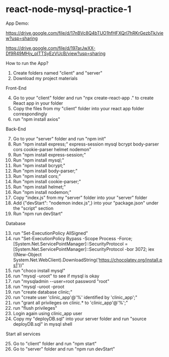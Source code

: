 # react-node-mysql-practice-1
App Demo:

https://drive.google.com/file/d/17nBVc8Q4bTUO1hfHFXQrl7hRKrGezbTk/view?usp=sharing

https://drive.google.com/file/d/197arJwXX-Df9R49MHjv_pITTSyEzVUcB/view?usp=sharing

How to run the App?

1. Create folders named "client" and "server"
2. Download my project materials

Front-End

4. Go to your "client" folder and run "npx create-react-app ." to create React app in your folder
5. Copy the files from my "client" folder into your react app folder correspondingly
6. run "npm install axios"

Back-End

7. Go to your "server" folder and run "npm init"
8. Run "npm install express;" express-session mysql bcrypt body-parser cors cookie-parser helmet nodemon"
9. Run "npm install express-session;"
10. Run "npm install mysql;"
11. Run "npm install bcrypt;"
12. Run "npm install body-parser;"
13. Run "npm install cors;"
14. Run "npm install cookie-parser;"
15. Run "npm install helmet;"
16. Run "npm install nodemon;"
17. Copy "index.js" from my "server" folder into your "server" folder
18. Add {"devStart": "nodemon index.js",} into your "package.json" under the "script" section
19. Run "npm run devStart"

Database

13. run "Set-ExecutionPolicy AllSigned"
14. run "Set-ExecutionPolicy Bypass -Scope Process -Force; [System.Net.ServicePointManager]::SecurityProtocol = [System.Net.ServicePointManager]::SecurityProtocol -bor 3072; iex ((New-Object System.Net.WebClient).DownloadString('https://chocolatey.org/install.ps1'))"
15. run "choco install mysql"
16. run "mysql -uroot" to see if mysql is okay
17. run "mysqladmin --user=root password "root"
18. run "mysql -uroot -proot
19. run "create database clinic;"
20. run "create user 'clinic_app'@'%' identified by 'clinic_app';"
21. run "grant all privileges on clinic.* to 'clinic_app'@'%';"
22. run "flush privileges"
23. Login again using clinic_app user
24. Copy my "deployDB.sql" into your server folder and run "source deployDB.sql" in mysql shell

Start all services

25. Go to "client" folder and run "npm start"
26. Go to "server" folder and run "npm run devStart"
